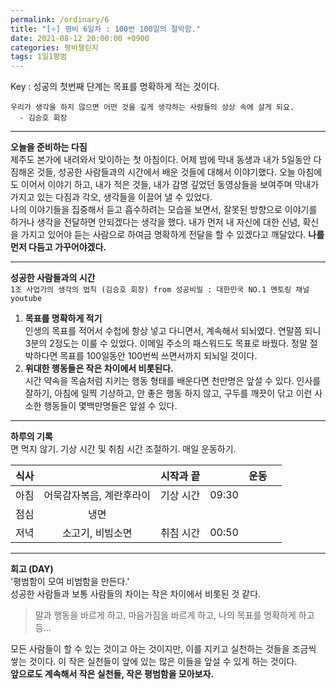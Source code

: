 ```yaml
---
permalink: /ordinary/6
title: "[⭐] 평비 6일차 : 100번 100일의 절박함."
date: 2021-08-12 20:00:00 +0900
categories: 평비챌린지
tags: 1일1평범
---  
```

Key : 성공의 첫번째 단계는 목표를 명확하게 적는 것이다. 
```
우리가 생각을 하지 않으면 어떤 것을 깊게 생각하는 사람들의 상상 속에 살게 되요.
  - 김승호 회장
```

---
**오늘을 준비하는 다짐**  
제주도 본가에 내려와서 맞이하는 첫 아침이다. 어제 밤에 막내 동생과 내가 5일동안 다짐해온 것들, 성공한 사람들과의 시간에서 배운 것들에 대해서 이야기했다. 오늘 아침에도 이어서 이야기 하고, 내가 적은 것들, 내가 감명 깊었던 동영상들을 보여주며 막내가 가지고 있는 다짐과 각오, 생각들을 이끌어 낼 수 있었다.  
나의 이야기들을 집중해서 듣고 흡수하려는 모습을 보면서, 잘못된 방향으로 이야기를 하거나 생각을 전달하면 안되겠다는 생각을 했다. 내가 먼저 내 자신에 대한 신념, 확신을 가지고 있어야 듣는 사람으로 하여금 명확하게 전달을 할 수 있겠다고 깨달았다. **나를 먼저 다듬고 가꾸어야겠다.**  

---
**성공한 사람들과의 시간**  
`1조 사업가의 생각의 법칙 (김승호 회장) from 성공비밀 : 대한민국 NO.1 멘토링 채널 youtube`  
1. **목표를 명확하게 적기**  
  인생의 목표를 적어서 수첩에 항상 넣고 다니면서, 계속해서 되뇌였다. 연말쯤 되니 3분의 2정도는 이룰 수 있었다. 이메일 주소의 패스워드도 목표로 바꿨다. 정말 절박하다면 목표를 100일동안 100번씩 쓰면서까지 되뇌일 것이다.
2. **위대한 행동들은 작은 차이에서 비롯된다.**  
  시간 약속을 목숨처럼 지키는 행동 형태를 배운다면 천만명은 앞설 수 있다. 인사를 잘하기, 아침에 일찍 기상하고, 안 좋은 행동 하지 않고, 구두를 깨끗이 닦고 이런 사소한 행동들이 몇백만명들은 앞설 수 있다.

---
**하루의 기록**  
면 먹지 않기. 기상 시간 및 취침 시간 조절하기. 매일 운동하기.  

| 식사 |  | 시작과 끝 |  | 운동 |  |
|:----:|:----:|:----:|:----:|:----:|:----:|
| 아침 | 어묵감자볶음, 계란후라이 | 기상 시간 | 09:30 |  |  |
| 점심 | 냉면 |  |  |  |  |
| 저녁 | 소고기, 비빔소면 | 취침 시간 | 00:50 |  |  |

---
**회고 (DAY)**  
'평범함이 모여 비범함을 만든다.'  
성공한 사람들과 보통 사람들의 차이는 작은 차이에서 비롯된 것 같다. 

> 말과 행동을 바르게 하고, 마음가짐을 바르게 하고, 나의 목표를 명확하게 하고 등...

모든 사람들이 할 수 있는 것이고 아는 것이지만, 이를 지키고 실천하는 것들을 조금씩 쌓는 것이다. 이 작은 실천들이 앞에 있는 많은 이들을 앞설 수 있게 하는 것이다.  
**앞으로도 계속해서 작은 실천들, 작은 평범함을 모아보자.**
